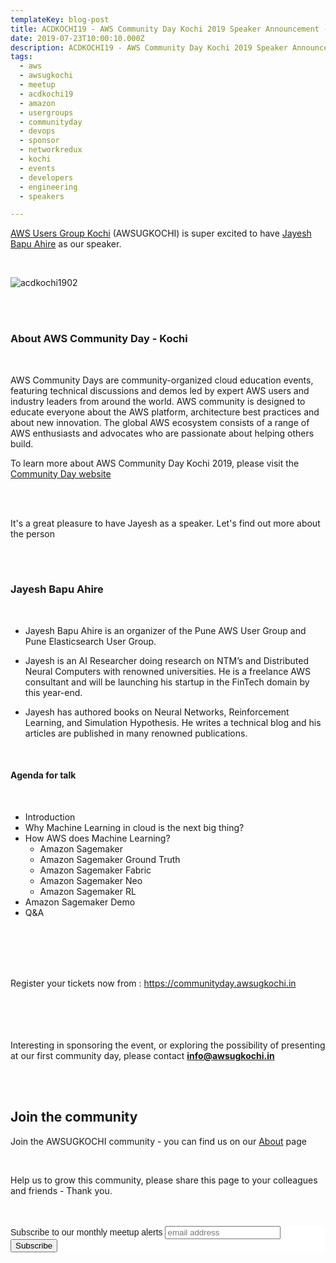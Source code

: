 ```yaml
---
templateKey: blog-post
title: ACDKOCHI19 - AWS Community Day Kochi 2019 Speaker Announcement - Jayesh Bapu Ahire
date: 2019-07-23T10:00:10.000Z
description: ACDKOCHI19 - AWS Community Day Kochi 2019 Speaker Announcement - Jayesh Bapu Ahire
tags:
  - aws
  - awsugkochi
  - meetup
  - acdkochi19
  - amazon
  - usergroups
  - communityday
  - devops
  - sponsor
  - networkredux
  - kochi
  - events
  - developers
  - engineering
  - speakers

---
```


[AWS Users Group Kochi](https://awsugkochi.in) (AWSUGKOCHI) is super excited to have [Jayesh Bapu Ahire](https://www.linkedin.com/in/jayesh-ahire/) as our speaker.

<br>

![acdkochi1902](/img/awsugkochi-acdkochi19-speaker-jayesh.png)



<br> 
<br>

<h3> About AWS Community Day - Kochi </h3>

<br>

AWS Community Days are community-organized cloud education events, featuring technical discussions and demos led by expert AWS users and industry leaders from around the world. AWS community is designed to educate everyone about the AWS platform, architecture best practices and about new innovation. The global AWS ecosystem consists of a range of AWS enthusiasts and advocates who are passionate about helping others build.


To learn more about AWS Community Day Kochi 2019, please visit the [Community Day website](https://communityday.awsugkochi.in)

<br> <br> 

It's a great pleasure to have Jayesh as a speaker. Let's find out more about the person

<br> <br> 

<h3> Jayesh Bapu Ahire </h3>

<br>

- Jayesh Bapu Ahire is an organizer of the Pune AWS User Group and Pune Elasticsearch User Group. 

- Jayesh is an AI Researcher doing research on NTM’s and Distributed Neural Computers with renowned universities. He is a freelance AWS consultant and will be launching his startup in the FinTech domain by this year-end. 

- Jayesh has authored books on Neural Networks, Reinforcement Learning, and Simulation Hypothesis. He writes a technical blog and his articles are published in many renowned publications.

<br>

<h4> Agenda for talk </h4>

<br>

- Introduction 
- Why Machine Learning in cloud is the next big thing? 
- How AWS does Machine Learning? 
    -  Amazon Sagemaker
    -  Amazon Sagemaker Ground Truth
    -  Amazon Sagemaker Fabric
    -  Amazon Sagemaker Neo
    -  Amazon Sagemaker RL
- Amazon Sagemaker Demo 
- Q&A

<br> <br> <br> <br>

Register your tickets now from : https://communityday.awsugkochi.in

<br> <br> <br> <br>
Interesting in sponsoring the event, or exploring the possibility of presenting at our first community day, please contact **info@awsugkochi.in**


<br> <br>

## Join the community

Join the AWSUGKOCHI community - you can find us on our [About](https://awsugkochi.in/about) page

<br> 

Help us to grow this community, please share this page to your colleagues and friends - Thank you.

<br>
<br>

<!-- Begin Mailchimp Signup Form -->
<link href="//cdn-images.mailchimp.com/embedcode/slim-10_7.css" rel="stylesheet" type="text/css">
<style type="text/css">
	#mc_embed_signup{background:#fff; clear:left; font:14px Helvetica,Arial,sans-serif; }
	/* Add your own Mailchimp form style overrides in your site stylesheet or in this style block.
	   We recommend moving this block and the preceding CSS link to the HEAD of your HTML file. */
</style>
<div id="mc_embed_signup">
<form action="https://awsugkochi.us20.list-manage.com/subscribe/post?u=b4c4469413422365d2a2e5cf6&amp;id=d4837b9a16" method="post" id="mc-embedded-subscribe-form" name="mc-embedded-subscribe-form" class="validate" target="_blank" novalidate>
    <div id="mc_embed_signup_scroll">
	<label for="mce-EMAIL">Subscribe to our monthly meetup alerts</label>
	<input type="email" value="" name="EMAIL" class="email" id="mce-EMAIL" placeholder="email address" required>
    <!-- real people should not fill this in and expect good things - do not remove this or risk form bot signups-->
    <div style="position: absolute; left: -5000px;" aria-hidden="true"><input type="text" name="b_b4c4469413422365d2a2e5cf6_d4837b9a16" tabindex="-1" value=""></div>
    <div class="clear"><input type="submit" value="Subscribe" name="subscribe" id="mc-embedded-subscribe" class="button"></div>
    </div>
</form>
</div>

<!--End mc_embed_signup-->

